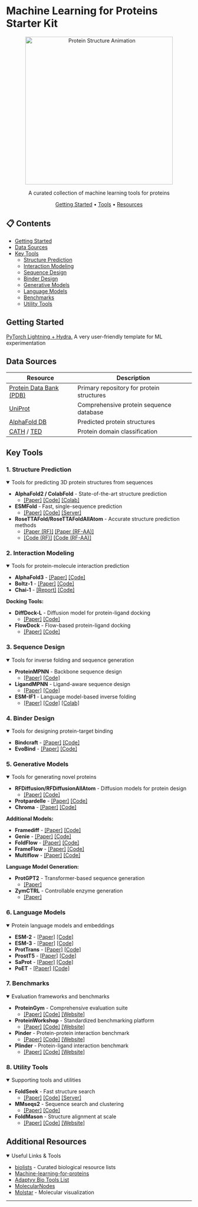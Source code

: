 # Machine Learning for Proteins Starter Kit

<div align="center">
  <img src="./protein.gif" alt="Protein Structure Animation" width="400"/>
  
  A curated collection of machine learning tools for proteins
  
  [Getting Started](#getting-started) • [Tools](#key-tools) • [Resources](#resources)
</div>

## 📋 Contents

- [Getting Started](#getting-started)
- [Data Sources](#data-sources)
- [Key Tools](#key-tools)
  - [Structure Prediction](#1-structure-prediction)
  - [Interaction Modeling](#2-interaction-modeling)
  - [Sequence Design](#3-sequence-design)
  - [Binder Design](#4-binder-design)
  - [Generative Models](#5-generative-models)
  - [Language Models](#6-language-models)
  - [Benchmarks](#7-benchmarks)
  - [Utility Tools](#8-utility-tools)

## Getting Started

 [PyTorch Lightning + Hydra.](https://github.com/ashleve/lightning-hydra-template) A very user-friendly template for ML experimentation 

## Data Sources

| Resource | Description |
|----------|-------------|
| [Protein Data Bank (PDB)](https://www.rcsb.org/) | Primary repository for protein structures |
| [UniProt](https://www.uniprot.org/) | Comprehensive protein sequence database |
| [AlphaFold DB](https://alphafold.ebi.ac.uk/) | Predicted protein structures |
| [CATH](https://www.cathdb.info/) / [TED](https://ted.cathdb.info/) | Protein domain classification |

## Key Tools

### 1. Structure Prediction

<details open>
<summary>Tools for predicting 3D protein structures from sequences</summary>

- **AlphaFold2 / ColabFold** - State-of-the-art structure prediction
  - [[Paper]](https://www.nature.com/articles/s41586-021-03819-2) [[Code]](https://github.com/google-deepmind/alphafold) [[Colab]](https://colab.research.google.com/github/sokrypton/ColabFold/blob/main/AlphaFold2.ipynb)
- **ESMFold** - Fast, single-sequence prediction
  - [[Paper]](https://www.science.org/doi/10.1126/science.ade2574) [[Code]](https://github.com/facebookresearch/esm) [[Server]](https://esmatlas.com/resources?action=fold)
- **RoseTTAFold/RoseTTAFoldAllAtom** - Accurate structure prediction methods
  - [[Paper (RF)]](https://www.science.org/doi/10.1126/science.abj8754) [[Paper (RF-AA)]](https://www.science.org/doi/10.1126/science.adl2528)
  - [[Code (RF)]](https://github.com/RosettaCommons/RoseTTAFold) [[Code (RF-AA)]](https://github.com/baker-laboratory/RoseTTAFold-All-Atom)
</details>

### 2. Interaction Modeling

<details open>
<summary>Tools for protein-molecule interaction prediction</summary>

- **AlphaFold3** - [[Paper]](https://doi.org/10.1038/s41586-024-07487-w) [[Code]](https://github.com/google-deepmind/alphafold3)
- **Boltz-1** - [[Paper]](https://doi.org/10.1101/2024.11.19.624167) [[Code]](https://github.com/jwohlwend/boltz)
- **Chai-1** - [[Report]](https://www.chaidiscovery.com/blog/introducing-chai-1) [[Code]](https://github.com/chaidiscovery/chai-lab)

**Docking Tools:**
- **DiffDock-L** - Diffusion model for protein-ligand docking
  - [[Paper]](https://arxiv.org/abs/2402.18396) [[Code]](https://github.com/gcorso/DiffDock)
- **FlowDock** - Flow-based protein-ligand docking
  - [[Paper]](https://arxiv.org/abs/2412.10966) [[Code]](https://github.com/BioinfoMachineLearning/FlowDock)
</details>

### 3. Sequence Design

<details open>
<summary>Tools for inverse folding and sequence generation</summary>

- **ProteinMPNN** - Backbone sequence design
  - [[Paper]](https://www.science.org/doi/10.1126/science.add2187) [[Code]](https://github.com/dauparas/ProteinMPNN)
- **LigandMPNN** - Ligand-aware sequence design
  - [[Paper]](https://www.biorxiv.org/content/10.1101/2023.12.22.573103v1) [[Code]](https://github.com/dauparas/LigandMPNN)
- **ESM-IF1** - Language model-based inverse folding
  - [[Paper]](https://www.biorxiv.org/content/10.1101/2022.04.10.487779v2) [[Code]](https://github.com/facebookresearch/esm) [[Colab]](https://colab.research.google.com/github/facebookresearch/esm/blob/main/examples/inverse_folding/notebook.ipynb)
</details>

### 4. Binder Design

<details open>
<summary>Tools for designing protein-target binding</summary>

- **Bindcraft** - [[Paper]](https://www.biorxiv.org/content/10.1101/2024.09.30.615802) [[Code]](https://github.com/martinpacesa/BindCraft)
- **EvoBind** - [[Paper]](https://www.biorxiv.org/content/10.1101/2024.06.20.599739v2) [[Code]](https://github.com/patrickbryant1/EvoBind)
</details>

### 5. Generative Models

<details open>
<summary>Tools for generating novel proteins</summary>

- **RFDiffusion/RFDiffusionAllAtom** - Diffusion models for protein design
  - [[Paper]](https://www.nature.com/articles/s41586-023-06415-8) [[Code]](https://github.com/RosettaCommons/RFdiffusion)
- **Protpardelle** - [[Paper]](https://www.pnas.org/doi/10.1073/pnas.2311500121) [[Code]](https://github.com/ProteinDesignLab/protpardelle)
- **Chroma** - [[Paper]](https://www.nature.com/articles/s41586-023-06728-8) [[Code]](https://github.com/generatebio/chroma)

**Additional Models:**
- **Framediff** - [[Paper]](https://arxiv.org/abs/2302.02277) [[Code]](https://github.com/jasonkyuyim/se3_diffusion)
- **Genie** - [[Paper]](https://arxiv.org/abs/2301.12485) [[Code]](https://github.com/aqlaboratory/genie)
- **FoldFlow** - [[Paper]](https://arxiv.org/abs/2310.02391) [[Code]](https://github.com/DreamFold/FoldFlow)
- **FrameFlow** - [[Paper]](https://arxiv.org/abs/2310.05297) [[Code]](https://github.com/microsoft/protein-frame-flow)
- **Multiflow** - [[Paper]](https://arxiv.org/abs/2402.04997) [[Code]](https://github.com/jasonkyuyim/multiflow)

**Language Model Generation:**
- **ProtGPT2** - Transformer-based sequence generation
  - [[Paper]](https://doi.org/10.1038/s41467-022-32007-7)
- **ZymCTRL** - Controllable enzyme generation
  - [[Paper]](https://www.mlsb.io/papers_2022/ZymCTRL_a_conditional_language_model_for_the_controllable_generation_of_artificial_enzymes.pdf)
</details>

### 6. Language Models

<details open>
<summary>Protein language models and embeddings</summary>

- **ESM-2** - [[Paper]](https://www.science.org/doi/10.1126/science.ade2574) [[Code]](https://github.com/facebookresearch/esm)
- **ESM-3** - [[Paper]](https://www.biorxiv.org/content/10.1101/2024.07.01.600583v2) [[Code]](https://github.com/evolutionaryscale/esm)
- **ProtTrans** - [[Paper]](https://pubmed.ncbi.nlm.nih.gov/34232869/) [[Code]](https://github.com/agemagician/ProtTrans)
- **ProstT5** - [[Paper]](https://www.biorxiv.org/content/10.1101/2023.07.23.550085v2) [[Code]](https://github.com/mheinzinger/ProstT5)
- **SaProt** - [[Paper]](https://www.biorxiv.org/content/10.1101/2023.10.01.560349v5) [[Code]](https://github.com/westlake-repl/SaProt)
- **PoET** - [[Paper]](https://arxiv.org/abs/2306.06156) [[Code]](https://github.com/OpenProteinAI/PoET)
</details>

### 7. Benchmarks

<details open>
<summary>Evaluation frameworks and benchmarks</summary>

- **ProteinGym** - Comprehensive evaluation suite
  - [[Paper]](https://papers.nips.cc/paper_files/paper/2023/file/cac723e5ff29f65e3fcbb0739ae91bee-Paper-Datasets_and_Benchmarks.pdf) [[Code]](https://github.com/OATML-Markslab/ProteinGym) [[Website]](https://proteingym.org/)
- **ProteinWorkshop** - Standardized benchmarking platform
  - [[Paper]](https://openreview.net/forum?id=sTYuRVrdK3) [[Code]](https://github.com/a-r-j/ProteinWorkshop) [[Website]](https://proteins.sh/)
- **Pinder** - Protein-protein interaction benchmark
  - [[Paper]](https://www.biorxiv.org/content/10.1101/2024.07.17.603980v4) [[Code]](https://github.com/pinder-org/pinder) [[Website]](https://www.pinder.sh/)
- **Plinder** - Protein-ligand interaction benchmark
  - [[Paper]](https://www.biorxiv.org/content/10.1101/2024.07.17.603955v3) [[Code]](https://console.cloud.google.com/storage/browser/plinder) [[Website]](https://www.plinder.sh/)
</details>

### 8. Utility Tools

<details open>
<summary>Supporting tools and utilities</summary>

- **FoldSeek** - Fast structure search
  - [[Paper]](https://www.nature.com/articles/s41587-023-01773-0) [[Code]](https://github.com/steineggerlab/foldseek) [[Server]](https://search.foldseek.com/search)
- **MMseqs2** - Sequence search and clustering
  - [[Paper]](https://www.nature.com/articles/nbt.3988) [[Code]](https://github.com/soedinglab/MMseqs2)
- **FoldMason** - Structure alignment at scale
  - [[Paper]](https://www.biorxiv.org/content/10.1101/2024.08.01.606130v3) [[Code]](https://github.com/steineggerlab/foldmason) [[Website]](https://foldmason.com/)
</details>

## Additional Resources

<details open>
<summary>Useful Links & Tools</summary>

- [biolists](https://github.com/biolists) - Curated biological resource lists
- [Machine-learning-for-proteins](https://github.com/yangkky/Machine-learning-for-proteins)
- [Adaptyv Bio Tools List](https://design.adaptyvbio.com/tools)
- [MolecularNodes](https://bradyajohnston.github.io/MolecularNodes/)
- [Molstar](https://molstar.org/) - Molecular visualization
</details>

---
